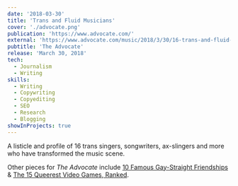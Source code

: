 ```yaml
---
date: '2018-03-30'
title: 'Trans and Fluid Musicians'
cover: './advocate.png'
publication: 'https://www.advocate.com/'
external: 'https://www.advocate.com/music/2018/3/30/16-trans-and-fluid-musicians-who-transformed-music'
pubtitle: 'The Advocate'
release: 'March 30, 2018'
tech:
  - Journalism
  - Writing
skills:
  - Writing
  - Copywriting
  - Copyediting
  - SEO
  - Research
  - Blogging
showInProjects: true
---
```


A listicle and profile of 16 trans singers, songwriters, ax-slingers and more who have transformed the music scene.

Other pieces for _The Advocate_ include [10 Famous Gay-Straight Friendships](https://www.advocate.com/people/2018/5/24/10-famous-gay-straight-friendships) & [The 15 Queerest Video Games, Ranked](https://www.advocate.com/arts-entertainment/2018/5/24/15-queerest-video-games-ranked).
